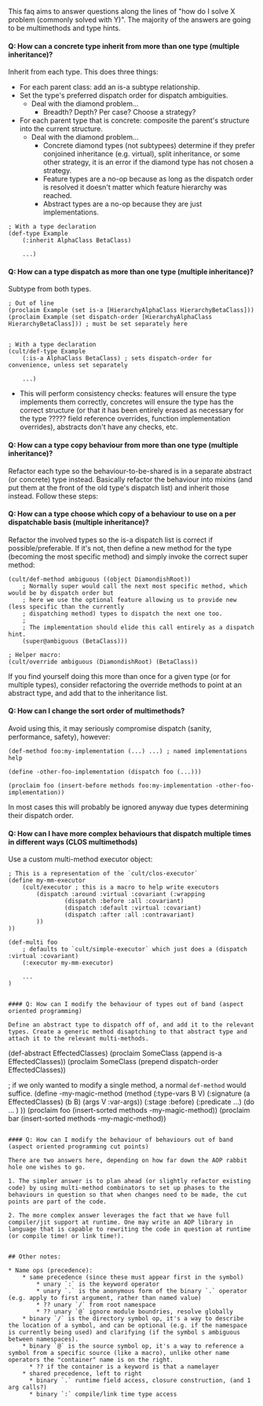 This faq aims to answer questions along the lines of "how do I solve X problem (commonly solved with Y)". The majority of the answers are going to be multimethods and type hints.

#### Q: How can a concrete type inherit from more than one type (multiple inheritance)?

Inherit from each type. This does three things:
* For each parent class: add an is-a subtype relationship.
* Set the type's preferred dispatch order for dispatch ambiguities.
  * Deal with the diamond problem...
    * Breadth? Depth? Per case? Choose a strategy?
* For each parent type that is concrete: composite the parent's structure into the current structure.
  * Deal with the diamond problem...
    * Concrete diamond types (not subtypees) determine if they prefer conjoined inheritance (e.g. virtual), split inheritance, or some other strategy, it is an error if the diamond type has not chosen a strategy.
    * Feature types are a no-op because as long as the dispatch order is resolved it doesn't matter which feature hierarchy was reached.
    * Abstract types are a no-op because they are just implementations.

```
; With a type declaration
(def-type Example
    (:inherit AlphaClass BetaClass)
    
    ...)
```

#### Q: How can a type dispatch as more than one type (multiple inheritance)?

Subtype from both types.

```
; Out of line
(proclaim Example (set is-a [HierarchyAlphaClass HierarchyBetaClass]))
(proclaim Example (set dispatch-order [HierarchyAlphaClass HierarchyBetaClass])) ; must be set separately here


; With a type declaration
(cult/def-type Example
    (:is-a AlphaClass BetaClass) ; sets dispatch-order for convenience, unless set separately
    
    ...)
```

* This will perform consistency checks: features will ensure the type implements them correctly, concretes will ensure the type has the correct structure (or that it has been entirely erased as necessary for the type ????? field reference overrides, function implementation overrides), abstracts don't have any checks, etc.


#### Q: How can a type copy behaviour from more than one type (multiple inheritance)?

Refactor each type so the behaviour-to-be-shared is in a separate abstract (or concrete) type instead. Basically refactor the behaviour into mixins (and put them at the front of the old type's dispatch list) and inherit those instead. Follow these steps:

#### Q: How can a type choose which copy of a behaviour to use on a per dispatchable basis (multiple inheritance)?

Refactor the involved types so the is-a dispatch list is correct if possible/preferable. If it's not, then define a new method for the type (becoming the most specific method) and simply invoke the correct super method:

```
(cult/def-method ambiguous ((object DiamondishRoot))
    ; Normally super would call the next most specific method, which would be by dispatch order but
    ; here we use the optional feature allowing us to provide new (less specific than the currently
    ; dispatching method) types to dispatch the next one too.
    ;
    ; The implementation should elide this call entirely as a dispatch hint.
    (super@ambiguous (BetaClass)))

; Helper macro:
(cult/override ambiguous (DiamondishRoot) (BetaClass))
```

If you find yourself doing this more than once for a given type (or for multiple types), consider refactoring the override methods to point at an abstract type, and add that to the inheritance list.

#### Q: How can I change the sort order of multimethods?

Avoid using this, it may seriously compromise dispatch (sanity, performance, safety), however:

```
(def-method foo:my-implementation (...) ...) ; named implementations help

(define -other-foo-implementation (dispatch foo (...)))

(proclaim foo (insert-before methods foo:my-implementation -other-foo-implementation))
```

In most cases this will probably be ignored anyway due types determining their dispatch order.


#### Q: How can I have more complex behaviours that dispatch multiple times in different ways (CLOS multimethods)

Use a custom multi-method executor object:

```
; This is a representation of the `cult/clos-executor`
(define my-mm-executor
    (cult/executor ; this is a macro to help write executors
        (dispatch :around :virtual :covariant (:wrapping
                (dispatch :before :all :covariant)
                (dispatch :default :virtual :covariant)
                (dispatch :after :all :contravariant)
        ))
))

(def-multi foo
    ; defaults to `cult/simple-executor` which just does a (dispatch :virtual :covariant)
    (:executor my-mm-executor)
    
    ...
)


#### Q: How can I modify the behaviour of types out of band (aspect oriented programming)

Define an abstract type to dispatch off of, and add it to the relevant types. Create a generic method disaptching to that abstract type and attach it to the relevant multi-methods.

```
(def-abstract EffectedClasses)
(proclaim SomeClass (append is-a EffectedClasses))
(proclaim SomeClass (prepend dispatch-order EffectedClasses))

; if we only wanted to modify a single method, a normal `def-method` would suffice.
(define -my-magic-method
    (method
        (:type-vars B V)
        (:signature (a EffectedClasses) (b B) (args V :var-args))
        (:stage :before)
        (:predicate ...)
        (do 
            ...
        )
    ))
(proclaim foo (insert-sorted methods -my-magic-method))
(proclaim bar (insert-sorted methods -my-magic-method))

```

#### Q: How can I modify the behaviour of behaviours out of band (aspect oriented programming cut points)

There are two answers here, depending on how far down the AOP rabbit hole one wishes to go.

1. The simpler answer is to plan ahead (or slightly refactor existing code) by using multi-method combinators to set up phases to the behaviours in question so that when changes need to be made, the cut points are part of the code.

2. The more complex answer leverages the fact that we have full compiler/jit support at runtime. One may write an AOP library in language that is capable to rewriting the code in question at runtime (or compile time! or link time!).


## Other notes:

* Name ops (precedence):
    * same precedence (since these must appear first in the symbol)
        * unary `:` is the keyword operator
        * unary `.` is the anonymous form of the binary `.` operator (e.g. apply to first argument, rather than named value)
        * ?? unary `/` from root namespace
        * ?? unary `@` ignore module boundries, resolve globally
    * binary `/` is the directory symbol op, it's a way to describe the location of a symbol, and can be optional (e.g. if the namespace is currently being used) and clarifying (if the symbol s ambiguous between namespaces).
    * binary `@` is the source symbol op, it's a way to reference a symbol from a specific source (like a macro), unlike other name operators the "container" name is on the right.
      * ?? if the container is a keyword is that a namelayer
    * shared precedence, left to right
      * binary `.` runtime field access, closure construction, (and 1 arg calls?)
      * binary `:` compile/link time type access